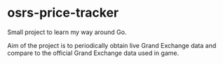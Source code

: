 # osrs-price-tracker

Small project to learn my way around Go.

Aim of the project is to periodically obtain live Grand Exchange data and compare to the official Grand Exchange data used in game.

